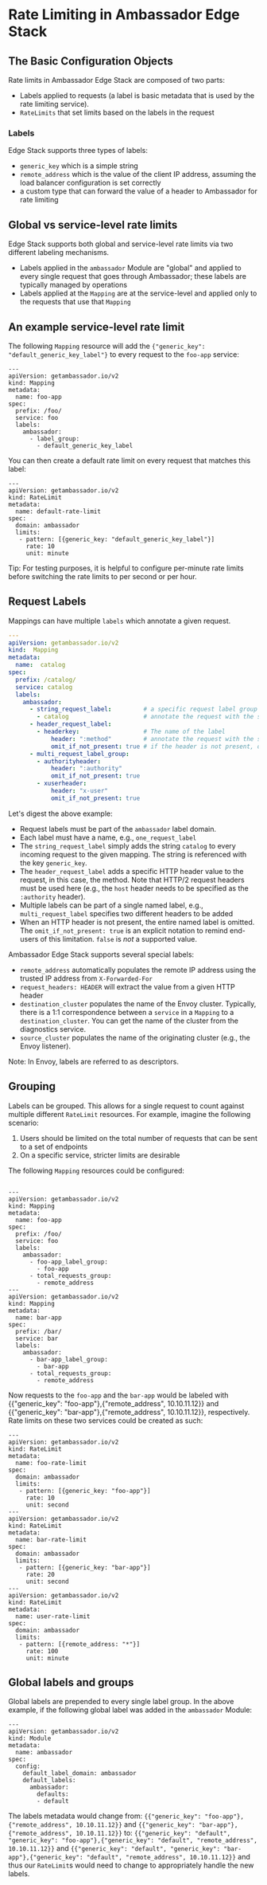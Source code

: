 # Rate Limiting in Ambassador Edge Stack

## The Basic Configuration Objects

Rate limits in Ambassador Edge Stack are composed of two parts:

* Labels applied to requests (a label is basic metadata that is used by the rate limiting service).
* `RateLimits` that set limits based on the labels in the request

### Labels

Edge Stack supports three types of labels:

* `generic_key` which is a simple string
* `remote_address` which is the value of the client IP address, assuming the load balancer configuration is set correctly
* a custom type that can forward the value of a header to Ambassador for rate limiting

## Global vs service-level rate limits

Edge Stack supports both global and service-level rate limits via two different labeling mechanisms.

* Labels applied in the `ambassador` Module are "global" and applied to every single request that goes through Ambassador; these labels are typically managed by operations
* Labels applied at the `Mapping` are at the service-level and applied only to the requests that use that `Mapping`

## An example service-level rate limit

The following `Mapping` resource will add the `{"generic_key": "default_generic_key_label"}` to every request to the `foo-app` service:

```
---
apiVersion: getambassador.io/v2
kind: Mapping
metadata:
  name: foo-app
spec:
  prefix: /foo/
  service: foo
  labels:
    ambassador:
      - label_group:
        - default_generic_key_label
```

You can then create a default rate limit on every request that matches this label:

```
---
apiVersion: getambassador.io/v2
kind: RateLimit
metadata:
  name: default-rate-limit
spec:
  domain: ambassador
  limits:
   - pattern: [{generic_key: "default_generic_key_label"}]
     rate: 10
     unit: minute
```

Tip: For testing purposes, it is helpful to configure per-minute rate limits before switching the rate limits to per second or per hour.

## Request Labels

Mappings can have multiple `labels` which annotate a given request.

```yaml
---
apiVersion: getambassador.io/v2
kind:  Mapping
metadata:
  name:  catalog
spec:
  prefix: /catalog/
  service: catalog
  labels:
    ambassador:
      - string_request_label:         # a specific request label group
        - catalog                     # annotate the request with the string `catalog`
      - header_request_label:
        - headerkey:                  # The name of the label
            header: ":method"         # annotate the request with the specific HTTP method used
            omit_if_not_present: true # if the header is not present, omit the label
      - multi_request_label_group:
        - authorityheader:
            header: ":authority"
            omit_if_not_present: true
        - xuserheader:
            header: "x-user"
            omit_if_not_present: true
```

Let's digest the above example:

* Request labels must be part of the `ambassador` label domain.
* Each label must have a name, e.g., `one_request_label`
* The `string_request_label` simply adds the string `catalog` to every incoming request to the given mapping. The string is referenced with the key `generic_key`.
* The `header_request_label` adds a specific HTTP header value to the request, in this case, the method. Note that HTTP/2 request headers must be used here (e.g., the `host` header needs to be specified as the `:authority` header).
* Multiple labels can be part of a single named label, e.g., `multi_request_label` specifies two different headers to be added
* When an HTTP header is not present, the entire named label is omitted. The `omit_if_not_present: true` is an explicit notation to remind end-users of this limitation. `false` is *not* a supported value.

Ambassador Edge Stack supports several special labels:

* `remote_address` automatically populates the remote IP address using the trusted IP address from `X-Forwarded-For`
* `request_headers: HEADER` will extract the value from a given HTTP header
* `destination_cluster` populates the name of the Envoy cluster. Typically, there is a 1:1 correspondence between a `service` in a `Mapping` to a `destination_cluster`. You can get the name of the cluster from the diagnostics service.
* `source_cluster` populates the name of the originating cluster (e.g., the Envoy listener).

Note: In Envoy, labels are referred to as descriptors.

## Grouping

Labels can be grouped. This allows for a single request to count against multiple different `RateLimit` resources. For example, imagine the following scenario:

1. Users should be limited on the total number of requests that can be sent to a set of endpoints
2. On a specific service, stricter limits are desirable

The following `Mapping` resources could be configured:

```

---
apiVersion: getambassador.io/v2
kind: Mapping
metadata:
  name: foo-app
spec:
  prefix: /foo/
  service: foo
  labels:
    ambassador:
      - foo-app_label_group:
        - foo-app
      - total_requests_group:
        - remote_address
---
apiVersion: getambassador.io/v2
kind: Mapping
metadata:
  name: bar-app
spec:
  prefix: /bar/
  service: bar
  labels:
    ambassador:
      - bar-app_label_group:
        - bar-app
      - total_requests_group:
        - remote_address
```

Now requests to the `foo-app` and the `bar-app` would be labeled with {{"generic_key": "foo-app"},{"remote_address", 10.10.11.12}} and {{"generic_key": "bar-app"},{"remote_address", 10.10.11.12}}, respectively. Rate limits on these two services could be created as such:

```
---
apiVersion: getambassador.io/v2
kind: RateLimit
metadata:
  name: foo-rate-limit
spec:
  domain: ambassador
  limits:
   - pattern: [{generic_key: "foo-app"}]
     rate: 10
     unit: second
---
apiVersion: getambassador.io/v2
kind: RateLimit
metadata:
  name: bar-rate-limit
spec:
  domain: ambassador
  limits:
   - pattern: [{generic_key: "bar-app"}]
     rate: 20
     unit: second
---
apiVersion: getambassador.io/v2
kind: RateLimit
metadata:
  name: user-rate-limit
spec:
  domain: ambassador
  limits:
   - pattern: [{remote_address: "*"}]
     rate: 100
     unit: minute
```

## Global labels and groups

Global labels are prepended to every single label group. In the above example, if the following global label was added in the `ambassador` Module:

```
---
apiVersion: getambassador.io/v2
kind: Module
metadata:
  name: ambassador
spec:
  config:
    default_label_domain: ambassador
    default_labels:
      ambassador:
        defaults:
        - default
```

The labels metadata would change from: `{{"generic_key": "foo-app"},{"remote_address", 10.10.11.12}}` and
`{{"generic_key": "bar-app"},{"remote_address", 10.10.11.12}}` to:
`{{"generic_key": "default", "generic_key": "foo-app"},{"generic_key": "default", "remote_address", 10.10.11.12}}` and
`{{"generic_key": "default", "generic_key": "bar-app"},{"generic_key": "default", "remote_address", 10.10.11.12}}`
and thus our `RateLimit`s would need to change to appropriately handle the new labels.

